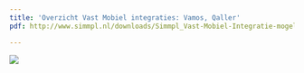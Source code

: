 ```yaml
---
title: 'Overzicht Vast Mobiel integraties: Vamos, Qaller'
pdf: http://www.simmpl.nl/downloads/Simmpl_Vast-Mobiel-Integratie-mogelijkheden.pdf

---
```

![](https://res.cloudinary.com/callvoip/image/upload/v1566550416/callvoip-website-mobiel-tabel2_ydwvsx.png)